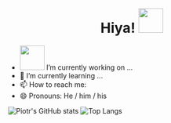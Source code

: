 

<div align='center' ><h1> Hiya! <img style='width: 50px' src='https://c.tenor.com/SNL9_xhZl9oAAAAi/waving-hand-joypixels.gif'>
</h1></div>


- <img style='width: 50px' src='https://c.tenor.com/qHM65-yUyp4AAAAi/were-working-on-it-stan-marsh.gif'> I’m currently working on ...
- 🌱 I’m currently learning ... 
- 📫 How to reach me: 
- 😄 Pronouns: He / him / his

![Piotr's GitHub stats](https://github-readme-stats.vercel.app/api?username=janek2204&show_icons=true&theme=noctis_minimus)
![Top Langs](https://github-readme-stats.vercel.app/api/top-langs/?username=janek2204&show_icons=true&theme=noctis_minimus)


